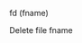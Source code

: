 <span style='color:var(--vscode-symbolIcon-methodForeground);'>fd</span> (<span style='color:var(--vscode-symbolIcon-variableForeground);'>fname</span>) 

Delete file fname
